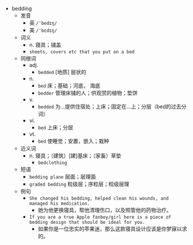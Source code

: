 - bedding
  - 发音
    - 英 `/'bedɪŋ/`
    - 美 `/'bɛdɪŋ/`
  - 词义
    - n. 寝具；铺盖
    - `sheets, covers etc that you put on a bed`
  - 同根词
    - adj.
      - `bedded` [地质] 层状的
    - n.
      - `bed` 床；基础；河底， 海底
      - `bedder` 管理床铺的人；供观赏的植物；垫饼
    - v.
      - `bedded` 为…提供住宿处；上床；固定在…上；分层（bed的过去分词）
    - vi.
      - `bed` 上床；分层
    - vt.
      - `bed` 使睡觉；安置，嵌入；栽种
  - 近义词
    - n. 寝具；（建筑）[建]基床；（家畜）草垫
      - `bedclothing`
  - 短语
    - `bedding plane` 层面；层理面 
    - `graded bedding` 粒级层；序粒层；粒级层理 
  - 例句
    - `She changed his bedding, helped clean his wounds, and managed his medication.`
      - 她为他更换寝具，帮他清理伤口，以及照管他的药物治疗。
    - `If you are a true Apple fanboy/girl here is a piece of bedding design that should be ideal for you.`
      - 如果你是一位忠实的苹果迷，那么这款寝具设计应该是你梦寐以求的。

